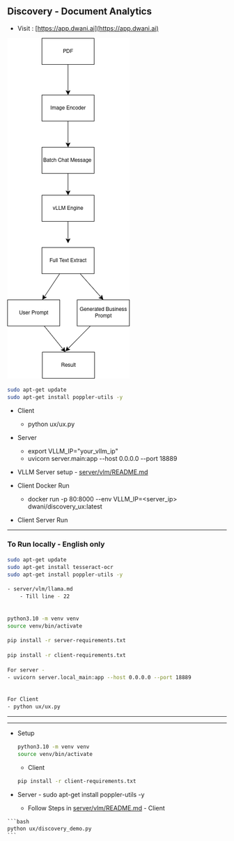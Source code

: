 ## Discovery - Document Analytics


- Visit : [https://app.dwani.ai](https://app.dwani.ai)


![Discovery](docs/images/document_extract.png "Discovery") 


```bash
sudo apt-get update
sudo apt-get install poppler-utils -y
```


- Client
    - python ux/ux.py
- Server
    - export VLLM_IP="your_vllm_ip"
    - uvicorn server.main:app --host 0.0.0.0 --port 18889
- VLLM Server setup - [server/vlm/README.md](server/vlm/README.md)


- Client Docker Run
    - docker run -p 80:8000 --env VLLM_IP=<server_ip> dwani/discovery_ux:latest

- Client Server Run 

---

### To Run locally  - English only 
```bash
sudo apt-get update
sudo apt-get install tesseract-ocr
sudo apt-get install poppler-utils -y

- server/vlm/llama.md
    - Till line - 22


python3.10 -m venv venv
source venv/bin/activate

pip install -r server-requirements.txt

pip install -r client-requirements.txt

For server - 
- uvicorn server.local_main:app --host 0.0.0.0 --port 18889


For Client
- python ux/ux.py

```
---


---

- Setup
    ```bash
    python3.10 -m venv venv
    source venv/bin/activate
    ```
    - Client 
    ```bash
    pip install -r client-requirements.txt
    ```
<!-- 
    for x86
        - pip install https://github.com/dwani-ai/vllm-arm64/releases/download/v0.0.0.8/vllm-0.10.1.dev603+ga01e0018b.d20250813-cp312-cp312-linux_x86_64.whl
-->
   - Server
    -     sudo apt-get install poppler-utils -y

        - Follow Steps in [server/vlm/README.md](server/vlm/README.md)
    - Client

    ```bash
    python ux/discovery_demo.py
    ```


<!-- 
Client 
docker build -t dwani/discovery_ux:latest -f client.Dockerfile .
docker push dwani/discovery_ux:latest

docker run -p 80:8000 --env VLLM_IP=$VLLM_IP dwani/discovery_ux:latest

Server


docker build -t dwani/discovery_server:latest -f server.Dockerfile .
docker push dwani/discovery_server:latest

docker run -p 18888:18888 --env VLLM_IP=$VLLM_IP dwani/discovery_server:latest

-- arm64 - on GH200

sudo apt-get update
sudo apt-get install tesseract-ocr


-->